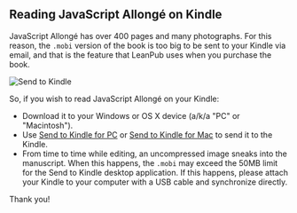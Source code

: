 ## Reading JavaScript Allongé on Kindle

JavaScript Allongé has over 400 pages and many photographs. For this reason, the `.mobi` version of the book is too big to be sent to your Kindle via email, and that is the feature that LeanPub uses when you purchase the book.

![Send to Kindle](images/kindle.png)

So, if you wish to read JavaScript Allongé on your Kindle:

- Download it to your Windows or OS X device (a/k/a "PC" or "Macintosh").
- Use [Send to Kindle for PC](http://www.amazon.com/gp/sendtokindle/pc) or [Send to Kindle for Mac](http://www.amazon.com/gp/sendtokindle/mac) to send it to the Kindle.
- From time to time while editing, an uncompressed image sneaks into the manuscript. When this happens, the `.mobi` may exceed the 50MB limit for the Send to Kindle desktop application. If this happens, please attach your Kindle to your computer with a USB cable and synchronize directly.

Thank you!
